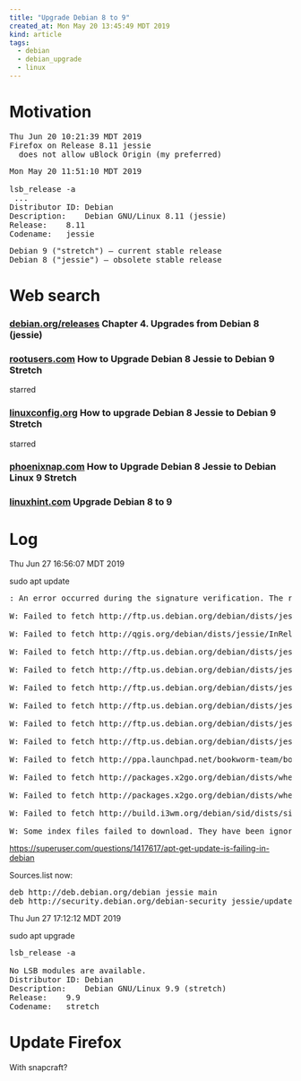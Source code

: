 ```yaml
---
title: "Upgrade Debian 8 to 9"
created_at: Mon May 20 13:45:49 MDT 2019
kind: article
tags:
  - debian
  - debian_upgrade
  - linux
---
```


<h1>Motivation</h1>

<pre>
Thu Jun 20 10:21:39 MDT 2019
Firefox on Release 8.11 jessie
  does not allow uBlock Origin (my preferred)
</pre>

<pre>
Mon May 20 11:51:10 MDT 2019

lsb_release -a
 ...
Distributor ID:	Debian
Description:	Debian GNU/Linux 8.11 (jessie)
Release:	8.11
Codename:	jessie
</pre>

<pre>
Debian 9 ("stretch") — current stable release
Debian 8 ("jessie") — obsolete stable release 
</pre>

<h1>Web search</h1>

<h3>
  <a href="https://www.debian.org/releases/stable/amd64/release-notes/ch-upgrading.html" target="_blank">debian.org/releases</a>
  Chapter 4. Upgrades from Debian 8 (jessie)
</h3>

<h3>
  <a href="https://www.rootusers.com/how-to-upgrade-debian-8-jessie-to-debian-9-stretch/" target="_blank">rootusers.com</a>
  How to Upgrade Debian 8 Jessie to Debian 9 Stretch
</h3>

starred

<h3>
  <a href="https://linuxconfig.org/how-to-upgrade-debian-8-jessie-to-debian-9-stretch" target="_blank">linuxconfig.org</a>
  How to upgrade Debian 8 Jessie to Debian 9 Stretch 
</h3>

starred

<h3>
  <a href="https://phoenixnap.com/kb/how-to-upgrade-debian-8-jessie-to-debian-9-stretch" target="_blank">phoenixnap.com</a>
  How to Upgrade Debian 8 Jessie to Debian Linux 9 Stretch
</h3>

<h3>
  <a href="https://linuxhint.com/upgrade-debian-8-to-9/" target="_blank">linuxhint.com</a>
  Upgrade Debian 8 to 9
</h3>

<h1>Log</h1>

Thu Jun 27 16:56:07 MDT 2019

sudo apt update

<pre>
: An error occurred during the signature verification. The repository is not updated and the previous index files will be used. GPG error: http://qgis.org jessie InRelease: The following signatures couldn't be verified because the public key is not available: NO_PUBKEY CAEB3DC3BDF7FB45

W: Failed to fetch http://ftp.us.debian.org/debian/dists/jessie-updates/InRelease  Unable to find expected entry 'main/source/Sources' in Release file (Wrong sources.list entry or malformed file)

W: Failed to fetch http://qgis.org/debian/dists/jessie/InRelease  

W: Failed to fetch http://ftp.us.debian.org/debian/dists/jessie-backports/main/source/Sources  404  Not Found [IP: 64.50.236.52 80]

W: Failed to fetch http://ftp.us.debian.org/debian/dists/jessie-backports/contrib/source/Sources  404  Not Found [IP: 64.50.236.52 80]

W: Failed to fetch http://ftp.us.debian.org/debian/dists/jessie-backports/non-free/source/Sources  404  Not Found [IP: 64.50.236.52 80]

W: Failed to fetch http://ftp.us.debian.org/debian/dists/jessie-backports/main/binary-amd64/Packages  404  Not Found [IP: 64.50.236.52 80]

W: Failed to fetch http://ftp.us.debian.org/debian/dists/jessie-backports/contrib/binary-amd64/Packages  404  Not Found [IP: 64.50.236.52 80]

W: Failed to fetch http://ftp.us.debian.org/debian/dists/jessie-backports/non-free/binary-amd64/Packages  404  Not Found [IP: 64.50.236.52 80]

W: Failed to fetch http://ppa.launchpad.net/bookworm-team/bookworm/ubuntu/dists/jessie/main/binary-amd64/Packages  404  Not Found

W: Failed to fetch http://packages.x2go.org/debian/dists/wheezy/main/source/Sources  404  Not Found [IP: 148.251.201.107 80]

W: Failed to fetch http://packages.x2go.org/debian/dists/wheezy/main/binary-amd64/Packages  404  Not Found [IP: 148.251.201.107 80]

W: Failed to fetch http://build.i3wm.org/debian/sid/dists/sid/main/binary-amd64/Packages  HttpError404

W: Some index files failed to download. They have been ignored, or old ones used instead.
</pre>

https://superuser.com/questions/1417617/apt-get-update-is-failing-in-debian

Sources.list now:

<pre>
deb http://deb.debian.org/debian jessie main
deb http://security.debian.org/debian-security jessie/updates main
</pre>


Thu Jun 27 17:12:12 MDT 2019

sudo apt upgrade

<pre>
lsb_release -a

No LSB modules are available.
Distributor ID:	Debian
Description:	Debian GNU/Linux 9.9 (stretch)
Release:	9.9
Codename:	stretch
</pre>

<h1>Update Firefox</h1>

With snapcraft?

<!--
html boilerplate fragments
<a href="" target="_blank"></a>
<a name=""></a>
<img src="" width="400px">
<ul>
  <li></li>
  <li><a href="" target="_blank"></a></li>
</ul>
<pre>
</pre>
<p style="margin-bottom: 2em;"></p>
<hr style="border: 0; height: 3px; background: #333; background-image: linear-gradient(to right, #ccc, #333, #ccc);">
<pre><code>
</code></pre>
<math xmlns='http://www.w3.org/1998/Math/MathML' display='block'>
</math>
:-->
